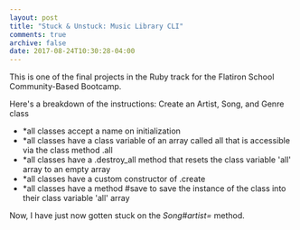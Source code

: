 ```yaml
---
layout: post
title: "Stuck & Unstuck: Music Library CLI"
comments: true
archive: false
date: 2017-08-24T10:30:28-04:00
---
```


This is one of the final projects in the Ruby track for the Flatiron School Community-Based Bootcamp. <br>

Here's a breakdown of the instructions: 
Create an Artist, Song, and Genre class
<ul>
	<li>*all classes accept a name on initialization</li>
	<li>*all classes have a class variable of an array called all that is accessible via the class method .all</li>
	<li>*all classes have a .destroy_all method that resets the class variable 'all' array to an empty array</li>
	<li>*all classes have a custom constructor of .create</li> 
	<li>*all classes have a method #save to save the instance of the class into their class variable 'all' array</li>
</ul>

Now, I have just now gotten stuck on the <em>Song#artist=</em> method. 